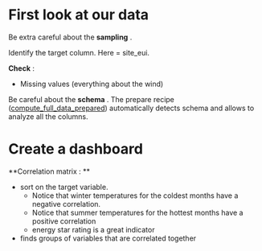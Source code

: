 
# First look at our data
Be extra careful about the  **sampling** . 

Identify the target column. Here = site_eui. 

 **Check**  : 
- Missing values (everything about the wind)

Be careful about the  **schema** . The prepare recipe ([compute_full_data_prepared](recipe:compute_full_data_prepared)) automatically detects schema and allows to analyze all the columns. 

# Create a dashboard

 **Correlation matrix : ** 
- sort on the target variable. 
  - Notice that winter temperatures for the coldest months have a negative correlation. 
  - Notice that summer temperatures for the hottest months have a positive correlation
  - energy star rating is a great indicator
- finds groups of variables that are correlated together

